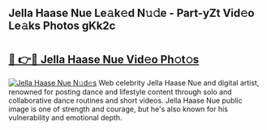 ## Jella Haase Nue Le𝚊k𝚎d N𝚞𝚍e - Part-yZt Vid𝚎o Le𝚊ks Photos gKk2c

# <h2><a href="http://fb8kbx.evod.top/?m=Jella+Haase+Nue">🔗 👉🔴 Jella Haase Nue Vid𝚎o Ph𝚘t𝚘s</a></h2>

[![Jella Haase Nue N𝚞d𝚎s](https://i.imgur.com/8V9OHl7.gif)](http://fb8kbx.evod.top/?m=Jella+Haase+Nue)
Web celebrity Jella Haase Nue and digital artist, renowned for posting dance and lifestyle content through solo and collaborative dance routines and short videos. Jella Haase Nue public image is one of strength and courage, but he's also known for his vulnerability and emotional depth. 
